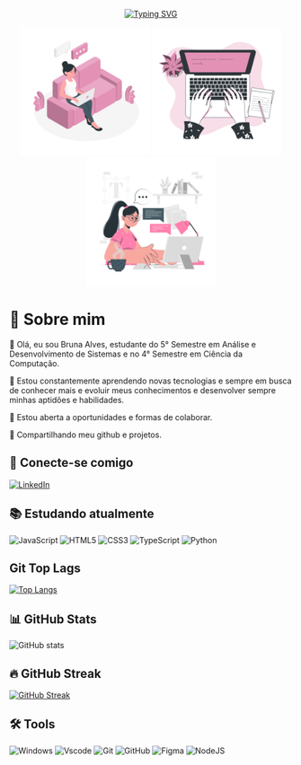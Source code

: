<div align="center">

[![Typing SVG](https://readme-typing-svg.demolab.com?font=Borel&size=60&pause=1000&color=F787E2&width=435&lines=Bem-vindo+ao+meu+Github)](https://git.io/typing-svg)
<div align="center">


<img src="assets\Typing-amico.png" alt="Typing amico" min-width="200px" max-width="200px" width="230px" >
<img src="assets\Typing-bro.png" alt="Typing bro" min-width="200px" max-width="200px" width="230px" >
<img src="assets\Typing-cuate.png" alt="Typing cuate" min-width="200px" max-width="200px" width="230px" >
</div>


<div align="left">

# 🦦 Sobre mim

👾 Olá, eu sou Bruna Alves, estudante do 5° Semestre em Análise e Desenvolvimento de Sistemas e no 4° Semestre em Ciência da Computação.

🌱 Estou constantemente aprendendo novas tecnologias e sempre em busca de conhecer mais e evoluir meus conhecimentos e desenvolver sempre minhas aptidões e habilidades.

💼 Estou aberta a oportunidades e formas de colaborar.

🚀 Compartilhando meu github e projetos.

## 👋 Conecte-se comigo
[![LinkedIn](https://img.shields.io/badge/LinkedIn-0077B5?style=for-the-badge&logo=linkedin&logoColor=white)]((https://www.linkedin.com/in/bruna-alves-de-paula-25b198210/))

## 📚 Estudando atualmente
![JavaScript](https://img.shields.io/badge/JavaScript-F7DF1E?style=for-the-badge&logo=javascript&logoColor=black) 
![HTML5](https://img.shields.io/badge/HTML5-E34F26?style=for-the-badge&logo=html5&logoColor=white) 
![CSS3](https://img.shields.io/badge/CSS3-1572B6?style=for-the-badge&logo=css3&logoColor=white) 
![TypeScript](https://img.shields.io/badge/TypeScript-3178C6?style=for-the-badge&logo=typescript&logoColor=white)
![Python](https://img.shields.io/badge/python-3670A0?style=for-the-badge&logo=python&logoColor=ffdd5)


## Git Top Lags

[![Top Langs](https://github-readme-stats.vercel.app/api/top-langs/?username=moreandmorebr394&layout=compact)](https://github.com/anuraghazra/github-readme-stats)

## 📊 GitHub Stats

![GitHub stats](https://github-readme-stats.vercel.app/api?username=moreandmorebr394&theme=synthwave&show_icons=true&hide_border=true&count_private=false)


## 🔥 GitHub Streak

[![GitHub Streak](https://streak-stats.demolab.com?user=moreandmorebr394&theme=synthwave)](https://git.io/streak-stats)

## 🛠️ Tools

![Windows](https://img.shields.io/badge/Windows-000?style=for-the-badge&logo=windows&logoColor=2CA5E0)
![Vscode](https://img.shields.io/badge/Vscode-007ACC?style=for-the-badge&logo=visual-studio-code&logoColor=white) 
![Git](https://img.shields.io/badge/GIT-E44C30?style=for-the-badge&logo=git&logoColor=white) 
![GitHub](https://img.shields.io/badge/-GitHub-181717?style=for-the-badge&logo=github)
![Figma](https://img.shields.io/badge/Figma-696969?style=for-the-badge&logo=figma&logoColor=figma)
![NodeJS](https://img.shields.io/badge/node.js-6DA55F?style=for-the-badge&logo=node.js&logoColor=white)
